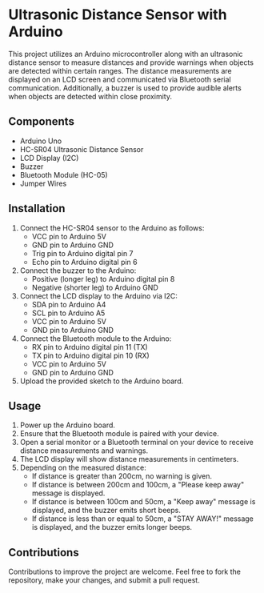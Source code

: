 # Ultrasonic Distance Sensor with Arduino

This project utilizes an Arduino microcontroller along with an ultrasonic distance sensor to measure distances and provide warnings when objects are detected within certain ranges. The distance measurements are displayed on an LCD screen and communicated via Bluetooth serial communication. Additionally, a buzzer is used to provide audible alerts when objects are detected within close proximity.

## Components

- Arduino Uno
- HC-SR04 Ultrasonic Distance Sensor
- LCD Display (I2C)
- Buzzer
- Bluetooth Module (HC-05)
- Jumper Wires

## Installation

1. Connect the HC-SR04 sensor to the Arduino as follows:
   - VCC pin to Arduino 5V
   - GND pin to Arduino GND
   - Trig pin to Arduino digital pin 7
   - Echo pin to Arduino digital pin 6
2. Connect the buzzer to the Arduino:
   - Positive (longer leg) to Arduino digital pin 8
   - Negative (shorter leg) to Arduino GND
3. Connect the LCD display to the Arduino via I2C:
   - SDA pin to Arduino A4
   - SCL pin to Arduino A5
   - VCC pin to Arduino 5V
   - GND pin to Arduino GND
4. Connect the Bluetooth module to the Arduino:
   - RX pin to Arduino digital pin 11 (TX)
   - TX pin to Arduino digital pin 10 (RX)
   - VCC pin to Arduino 5V
   - GND pin to Arduino GND
5. Upload the provided sketch to the Arduino board.

## Usage

1. Power up the Arduino board.
2. Ensure that the Bluetooth module is paired with your device.
3. Open a serial monitor or a Bluetooth terminal on your device to receive distance measurements and warnings.
4. The LCD display will show distance measurements in centimeters.
5. Depending on the measured distance:
   - If distance is greater than 200cm, no warning is given.
   - If distance is between 200cm and 100cm, a "Please keep away" message is displayed.
   - If distance is between 100cm and 50cm, a "Keep away" message is displayed, and the buzzer emits short beeps.
   - If distance is less than or equal to 50cm, a "STAY AWAY!" message is displayed, and the buzzer emits longer beeps.

## Contributions

Contributions to improve the project are welcome. Feel free to fork the repository, make your changes, and submit a pull request.

